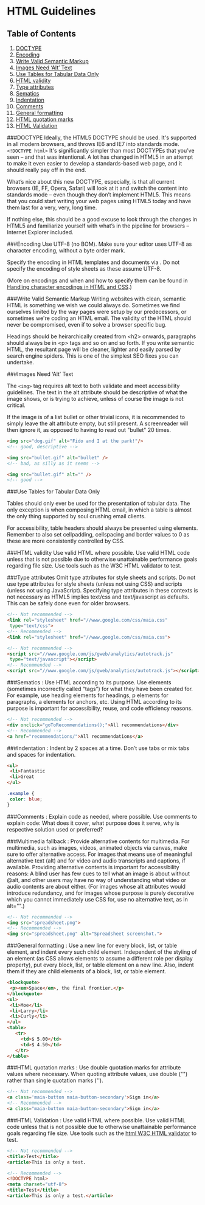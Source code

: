 # HTML Guidelines

## Table of Contents

1. [DOCTYPE](#doctype)
2. [Encoding](#encoding)
3. [Write Valid Semantic Markup](#write-valid-semantic-markup)
4. [Images Need ‘Alt’ Text](#images-need-alt-text)
5. [Use Tables for Tabular Data Only](#use-tables-for-tabular-data-only)
6. [HTML validity](#html-validity)
7. [Type attributes](#type-attributes)
8. [Sematics](#sematics-)
9. [Indentation](#indentation-)
10. [Comments](#comments-)
11. [General formatting](#general-formatting-)
12. [HTML quotation marks](#html-quotation-marks-)
13. [HTML Validation](#html-validation)

###DOCTYPE
Ideally, the HTML5 DOCTYPE should be used. It's supported in all modern browsers, and throws IE6 and IE7 into standards mode. 
`<!DOCTYPE html>` It's significantly simpler than most DOCTYPEs that you’ve seen – and that was intentional. 
A lot has changed in HTML5 in an attempt to make it even easier to develop a standards-based web page, 
and it should really pay off in the end.

What’s nice about this new DOCTYPE, especially, is that all current browsers (IE, FF, Opera, Safari) 
will look at it and switch the content into standards mode – even though they don’t implement HTML5. 
This means that you could start writing your web pages using HTML5 today and have them last for a 
very, very, long time.

If nothing else, this should be a good excuse to look through the changes in HTML5 and familiarize 
yourself with what’s in the pipeline for browsers – Internet Explorer included.

###Encoding
Use UTF-8 (no BOM).
Make sure your editor uses UTF-8 as character encoding, without a byte order mark.

Specify the encoding in HTML templates and documents via <meta charset="utf-8">. Do not specify the encoding of style sheets as these assume UTF-8.

(More on encodings and when and how to specify them can be found in [Handling character encodings in HTML and CSS](http://www.w3.org/International/tutorials/tutorial-char-enc/).)

###Write Valid Semantic Markup
Writing websites with clean, semantic HTML is something we wish we could always do. Sometimes we find ourselves limited 
by the way pages were setup by our predecessors, or sometimes we're coding an HTML email. The validity of the HTML should 
never be compromised, even if to solve a browser specific bug.

Headings should be heirarchically created from \<h2\> onwards, paragraphs should always be in \<p\> tags and so on and 
so forth. If you write semantic HTML, the resultant page will be cleaner, lighter and easily parsed by search engine 
spiders. This is one of the simplest SEO fixes you can undertake.

###Images Need ‘Alt’ Text

The `<img>` tag requires alt text to both validate and meet accessibility guidelines. The text in the alt attribute should be descriptive of what the image shows, or is trying to achieve, unless of course the image is not critical.

If the image is of a list bullet or other trivial icons, it is recommended to simply leave the alt attribute empty, but still present. A screenreader will then ignore it, as opposed to having to read out "bullet" 20 times.

```html
<img src="dog.gif" alt="Fido and I at the park!"/>
<!-- good, descriptive -->

<img src="bullet.gif" alt="bullet" />
<!-- bad, as silly as it seems -->

<img src="bullet.gif" alt="" />
<!-- good -->
```

###Use Tables for Tabular Data Only

Tables should only ever be used for the presentation of tabular data. The only exception is when composing HTML email, in which a table is almost the only thing supported by soul crushing email clients.

For accessibility, table headers should always be presented using <th> elements. Remember to also set cellpadding, cellspacing and border values to 0 as these are more consistently controlled by CSS.


###HTML validity
Use valid HTML where possible.
Use valid HTML code unless that is not possible due to otherwise unattainable performance goals regarding file size. Use tools such as the W3C HTML validator to test.


###Type attributes
Omit type attributes for style sheets and scripts.
Do not use type attributes for style sheets (unless not using CSS) and scripts (unless not using JavaScript).
Specifying type attributes in these contexts is not necessary as HTML5 implies text/css and text/javascript as defaults. This can be safely done even for older browsers.

```html
<!-- Not recommended -->
<link rel="stylesheet" href="//www.google.com/css/maia.css"
 type="text/css">
<!-- Recommended -->
<link rel="stylesheet" href="//www.google.com/css/maia.css">

<!-- Not recommended -->
<script src="//www.google.com/js/gweb/analytics/autotrack.js"
 type="text/javascript"></script>
<!-- Recommended -->
<script src="//www.google.com/js/gweb/analytics/autotrack.js"></script>
```


###Sematics :
Use HTML according to its purpose.
Use elements (sometimes incorrectly called “tags”) for what they have been created for. For example, use heading elements for headings, p elements for paragraphs, a elements for anchors, etc.
Using HTML according to its purpose is important for accessibility, reuse, and code efficiency reasons.

```html
<!-- Not recommended -->
<div onclick="goToRecommendations();">All recommendations</div>
<!-- Recommended -->
<a href="recommendations/">All recommendations</a>
```


###Indentation :
Indent by 2 spaces at a time.
Don’t use tabs or mix tabs and spaces for indentation.

```html
<ul>
 <li>Fantastic
 <li>Great
</ul>
```
```css
.example {
 color: blue;
}
```


###Comments :
Explain code as needed, where possible.
Use comments to explain code: What does it cover, what purpose does it serve, why is respective solution used or preferred?


###Multimedia fallback :
Provide alternative contents for multimedia.
For multimedia, such as images, videos, animated objects via canvas, make sure to offer alternative access. For images that means use of meaningful alternative text (alt) and for video and audio transcripts and captions, if available.
Providing alternative contents is important for accessibility reasons: A blind user has few cues to tell what an image is about without @alt, and other users may have no way of understanding what video or audio contents are about either.
(For images whose alt attributes would introduce redundancy, and for images whose purpose is purely decorative which you cannot immediately use CSS for, use no alternative text, as in alt="".)

```html
<!-- Not recommended -->
<img src="spreadsheet.png">
<!-- Recommended -->
<img src="spreadsheet.png" alt="Spreadsheet screenshot.">
```

###General formatting :
Use a new line for every block, list, or table element, and indent every such child element.
Independent of the styling of an element (as CSS allows elements to assume a different role per display property), put every block, list, or table element on a new line.
Also, indent them if they are child elements of a block, list, or table element.

    
```html
<blockquote>
 <p><em>Space</em>, the final frontier.</p>
</blockquote>
<ul>
 <li>Moe</li>
 <li>Larry</li>
 <li>Curly</li>
</ul>
<table>
   <tr>
     <td>$ 5.00</td>
     <td>$ 4.50</td>
   </tr>
</table>
```


###HTML quotation marks :
Use double quotation marks for attribute values where necessary.
When quoting attribute values, use double ("") rather than single quotation marks ('').

```html
<!-- Not recommended -->
<a class='maia-button maia-button-secondary'>Sign in</a>
<!-- Recommended -->
<a class="maia-button maia-button-secondary">Sign in</a>
```

###HTML Validation :
Use valid HTML where possible.
Use valid HTML code unless that is not possible due to otherwise unattainable performance goals regarding file size.
Use tools such as the [html W3C HTML validator](http://validator.w3.org/nu/) to test.

```html
<!-- Not recommended -->
<title>Test</title>
<article>This is only a test.

<!-- Recommended -->
<!DOCTYPE html>
<meta charset="utf-8">
<title>Test</title>
<article>This is only a test.</article>
```

